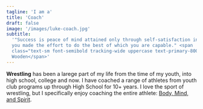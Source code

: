 ```yaml
---
tagline: 'I am a'
title: 'Coach'
draft: false
image: '/images/luke-coach.jpg'
subtitle:
  '"Success is peace of mind attained only through self-satisfaction in knowing
  you made the effort to do the best of which you are capable." <span
  class="text-sm font-semibold tracking-wide uppercase text-primary-800">John
  Wooden</span>'
---
```


<strong>Wrestling</strong> has been a larege part of my life from the time of my
youth, into high school, college and now. I have coached a range of athletes
from youth club programs up through High School for 10+ years. I love the sport
of wrestling, but I specifically enjoy coaching the entire athlete:
[Body, Mind, and Spirit](https://3dinstitute.com/).
